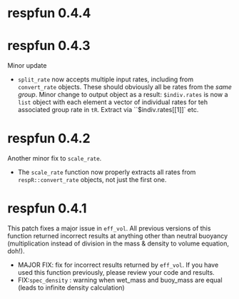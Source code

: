 # respfun 0.4.4

# respfun 0.4.3
Minor update

- `split_rate` now accepts multiple input rates, including from `convert_rate` objects. These should obviously all be rates from the *same group*. Minor change to output object as a result: `$indiv.rates` is now a `list` object with each element a vector of individual rates for teh associated group rate in `tR`. Extract via ``$indiv.rates[[1]]` etc.

# respfun 0.4.2
Another minor fix to `scale_rate`. 

- The `scale_rate` function now properly extracts all rates from `respR::convert_rate` objects, not just the first one. 

# respfun 0.4.1

This patch fixes a major issue in `eff_vol`. All previous versions of this function returned incorrect results at anything other than neutral buoyancy (multiplication instead of division in the mass & density to volume equation, doh!).

- MAJOR FIX: fix for incorrect results returned by `eff_vol`. If you have used this function previously, please review your code and results. 
- FIX:`spec_density` : warning when wet_mass and buoy_mass are equal (leads to infinite density calculation)

